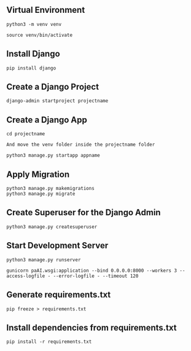 ## Virtual Environment
```
python3 -m venv venv

source venv/bin/activate
```
## Install Django
```
pip install django
```
## Create a Django Project
```
django-admin startproject projectname
```
## Create a Django App
```
cd projectname

And move the venv folder inside the projectname folder
```
```
python3 manage.py startapp appname
```
## Apply Migration
```
python3 manage.py makemigrations
python3 manage.py migrate
```
## Create Superuser for the Django Admin
```
python3 manage.py createsuperuser
```
## Start Development Server
```
python3 manage.py runserver

gunicorn paAI.wsgi:application --bind 0.0.0.0:8000 --workers 3 --access-logfile - --error-logfile - --timeout 120

```
## Generate requirements.txt
```
pip freeze > requirements.txt 
```
## Install dependencies from requirements.txt
```
pip install -r requirements.txt
```
